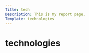 ```yaml
---
Title: tech
Description: This is my report page.
Template: technologies
---
```


technologies
==========================
